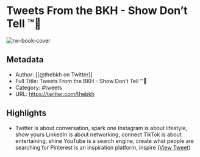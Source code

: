 # Tweets From the BKH - Show Don’t Tell ™🤝

![rw-book-cover](https://pbs.twimg.com/profile_images/1522505259725332481/JdHm-94p.jpg)

## Metadata
- Author: [[@thebkh on Twitter]]
- Full Title: Tweets From the BKH - Show Don’t Tell ™🤝
- Category: #tweets
- URL: https://twitter.com/thebkh

## Highlights
- Twitter is about conversation, spark one
  Instagram is about lifestyle, show yours
  LinkedIn is about networking, connect
  TikTok is about entertaining, shine
  YouTube is a search engine, create what people are searching for
  Pinterest is an inspiration platform, inspire ([View Tweet](https://twitter.com/thebkh/status/1528098206776795136))
